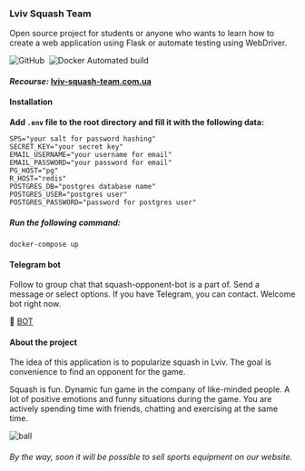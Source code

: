 ### Lviv Squash Team

Open source project for students or anyone who wants to learn how to create a web application using Flask or automate testing using WebDriver.

<img alt="GitHub" src="https://img.shields.io/github/license/alpaca00/squash-opponent?color=aas">  <img src="https://img.shields.io/badge/code%20style-black-000000.svg"  alt=""/> <img alt="Docker Automated build" src="https://img.shields.io/docker/automated/jrottenberg/ffmpeg.svg">

#### _Recourse:_ [lviv-squash-team.com.ua](https://lviv-squash-team.com.ua/en)


#### Installation

**Add ``.env`` file to the root directory and fill it with the following data:**

```shell
SPS="your salt for password hashing"
SECRET_KEY="your secret key"
EMAIL_USERNAME="your username for email"
EMAIL_PASSWORD="your password for email"
PG_HOST="pg"
R_HOST="redis"
POSTGRES_DB="postgres database name"
POSTGRES_USER="postgres user"
POSTGRES_PASSWORD="password for postgres user"
```

##### Run the following command:

```shell
docker-compose up
```


#### Telegram bot

Follow to group chat that squash-opponent-bot is a part of.
Send a message or select options. If you have Telegram, you can contact. Welcome bot right now.

🤖 [BOT](https://t.me/SquashOpponentBot)


#### About the project

The idea of this application is to popularize squash in Lviv. 
The goal is convenience to find an opponent for the game.

Squash is fun.
Dynamic fun game in the company of like-minded people. 
A lot of positive emotions and funny situations during the game. 
You are actively spending time with friends, chatting and exercising at the same time.

<img src="https://github.com/Alpaca00/squash-opponent/blob/main/opponent_app/static/img/eng_banner.jpg" alt="ball"/>

###### By the way, soon it will be possible to sell sports equipment on our website.
